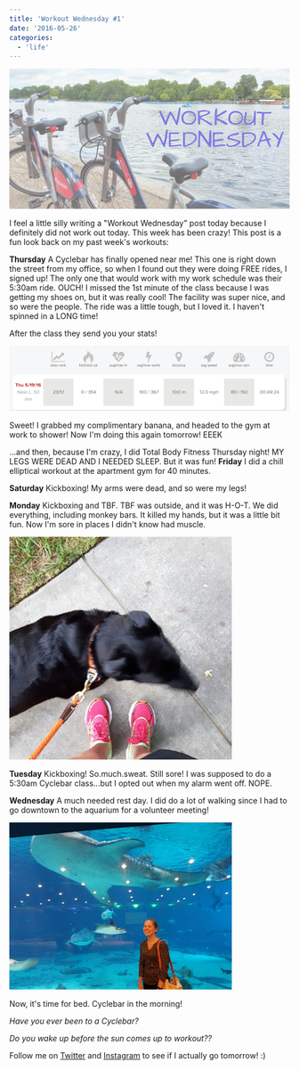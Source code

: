```yaml
---
title: 'Workout Wednesday #1'
date: '2016-05-26'
categories:
  - 'life'
---
```


[![](images/workout%2Bwednesday.jpg)](https://3.bp.blogspot.com/-sbPzehLxD_M/V047Q-8nHOI/AAAAAAABWzQ/rVtZ7ku2rLU629Sq_voVl7DY2_q5KE4ZQCKgB/s1600/workout%2Bwednesday.jpg)

I feel a little silly writing a "Workout Wednesday" post today because I definitely did not work out today. This week has been crazy! This post is a fun look back on my past week's workouts:

**Thursday** A Cyclebar has finally opened near me! This one is right down the street from my office, so when I found out they were doing FREE rides, I signed up! The only one that would work with my work schedule was their 5:30am ride. OUCH! I missed the 1st minute of the class because I was getting my shoes on, but it was really cool! The facility was super nice, and so were the people. The ride was a little tough, but I loved it. I haven't spinned in a LONG time!

After the class they send you your stats!

[![](images/Screen%2BShot%2B2016-05-25%2Bat%2B9.57.53%2BPM.png)](https://1.bp.blogspot.com/-GCz8U0z4SA8/V0ZYX__SYyI/AAAAAAABWgM/xUTQSFTxxJEfnDkDrVjtfSZP5D7s1BUigCLcB/s1600/Screen%2BShot%2B2016-05-25%2Bat%2B9.57.53%2BPM.png)

Sweet! I grabbed my complimentary banana, and headed to the gym at work to shower! Now I'm doing this again tomorrow! EEEK

...and then, because I'm crazy, I did Total Body Fitness Thursday night! MY LEGS WERE DEAD AND I NEEDED SLEEP. But it was fun! **Friday** I did a chill elliptical workout at the apartment gym for 40 minutes.

**Saturday** Kickboxing! My arms were dead, and so were my legs!

**Monday** Kickboxing and TBF. TBF was outside, and it was H-O-T. We did everything, including monkey bars. It killed my hands, but it was a little bit fun. Now I'm sore in places I didn't know had muscle.

[![](images/IMG_20160517_202310.jpg)](https://4.bp.blogspot.com/-AFV6vdJvjdE/V0ZafK0gqHI/AAAAAAABWgc/NFgwBH3XxbckThKXvTIk4ppfXNY_ehIggCKgB/s1600/IMG_20160517_202310.jpg)

**Tuesday** Kickboxing! So.much.sweat. Still sore! I was supposed to do a 5:30am Cyclebar class...but I opted out when my alarm went off. NOPE.

**Wednesday** A much needed rest day. I did do a lot of walking since I had to go downtown to the aquarium for a volunteer meeting!

[![](images/Attach6297_20160525_173015.jpg)](https://3.bp.blogspot.com/-VQ6CUsQlDsA/V0ZaNPFXiMI/AAAAAAABWgY/1Au9BdNzypsWPP3YFL8pvKl2wfaAJd5BQCKgB/s1600/Attach6297_20160525_173015.jpg)



Now, it's time for bed. Cyclebar in the morning!

_Have you ever been to a Cyclebar?_

_Do you wake up before the sun comes up to workout??_

Follow me on [Twitter](https://twitter.com/kaleighcodes) and [Instagram](https://www.instagram.com/codebikerun/) to see if I actually go tomorrow! :)
